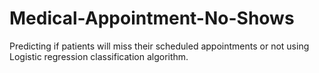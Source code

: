 # Medical-Appointment-No-Shows
Predicting if patients will miss their scheduled appointments or not using Logistic regression classification algorithm.
